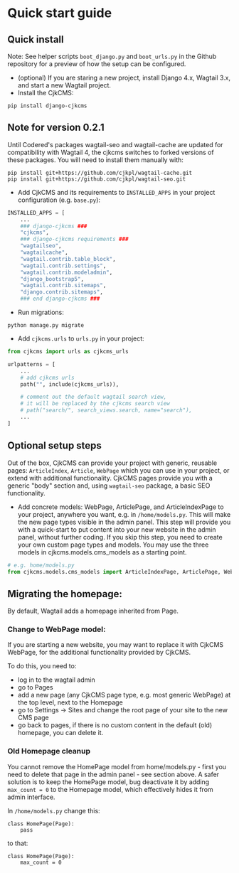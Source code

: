# Quick start guide

## Quick install

Note: See helper scripts ```boot_django.py``` and ```boot_urls.py``` in the Github repository for a preview of how the setup can be configured.

* (optional) If you are staring a new project, install Django 4.x, Wagtail 3.x, and start a new Wagtail project.
* Install the CjkCMS:
```
pip install django-cjkcms
```

## Note for version 0.2.1

Until Codered's packages wagtail-seo and wagtail-cache are updated for compatibility with Wagtail 4, the cjkcms switches to forked versions of these packages. You will need to install them manually with:
```
pip install git+https://github.com/cjkpl/wagtail-cache.git
pip install git+https://github.com/cjkpl/wagtail-seo.git
```

* Add CjkCMS and its requirements to ```INSTALLED_APPS``` in your project configuration (e.g. ```base.py```):
```python
INSTALLED_APPS = [
    ...
    ### django-cjkcms ###
    "cjkcms",
    ### django-cjkcms requirements ###
    "wagtailseo",
    "wagtailcache",
    "wagtail.contrib.table_block",
    "wagtail.contrib.settings",
    "wagtail.contrib.modeladmin",
    "django_bootstrap5",
    "wagtail.contrib.sitemaps",
    "django.contrib.sitemaps",
    ### end django-cjkcms ###
```
* Run migrations:
```
python manage.py migrate
```
* Add ```cjkcms.urls``` to ```urls.py``` in your project:
```python
from cjkcms import urls as cjkcms_urls

urlpatterns = [
    ...
    # add cjkcms urls
    path("", include(cjkcms_urls)),

    # comment out the default wagtail search view,
    # it will be replaced by the cjkcms search view
    # path("search/", search_views.search, name="search"),
    ...
]
```

## Optional setup steps

Out of the box, CjkCMS can provide your project with generic, reusable pages:
`ArticleIndex`, `Article`, `WebPage` which you can use in your project, or extend with additional functionality. CjkCMS pages provide you with a generic "body" section and, using ```wagtail-seo``` package, a basic SEO functionality.

* Add concrete models: WebPage, ArticlePage, and ArticleIndexPage to your project, anywhere you want, e.g. 
in ```/home/models.py```. This will make the new page types visible in the admin panel. 
This step will provide you with a quick-start to put content into your new website in the admin panel, without further coding. If you skip this step, you need to create your own custom page types and models. You may use the three models in cjkcms.models.cms_models as a starting point. 
```python
# e.g. home/models.py
from cjkcms.models.cms_models import ArticleIndexPage, ArticlePage, WebPage
```

## Migrating the homepage: 

By default, Wagtail adds a homepage inherited from Page. 

### Change to WebPage model:

If you are starting a new website, you may want to replace it with CjkCMS WebPage, for the additional functionality provided by CjkCMS. 

To do this, you need to:
- log in to the wagtail admin
- go to Pages
- add a new page (any CjkCMS page type, e.g. most generic WebPage) at the top level, next to the Homepage
- go to Settings -> Sites and change the root page of your site to the new CMS page
- go back to pages, if there is no custom content in the default (old) homepage, you can delete it.

### Old Homepage cleanup

You cannot remove the HomePage model from home/models.py - first you need to delete that page in the admin panel - see section above. A safer solution is to keep the HomePage model, bug deactivate it by adding `max_count = 0` to the Homepage model, which effectively hides it from admin interface.

In `/home/models.py` change this:

```
class HomePage(Page):
    pass
```

to that:

```
class HomePage(Page):
    max_count = 0
```